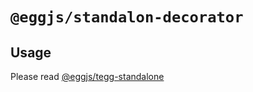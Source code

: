# `@eggjs/standalon-decorator`

## Usage

Please read [@eggjs/tegg-standalone](../../standalone/standalone)
